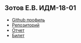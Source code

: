 ## Зотов Е.В. ИДМ-18-01

* [Github профиль](https://github.com/EgorZotov)
* [Репозиторий](https://github.com/EgorZotov/stankin-intech)
* [Отчет](https://it-landing.egorzotov.work)
* [Билет](https://github.com/stankin/inet-2018/wiki/%D0%91%D0%B8%D0%BB%D0%B5%D1%82-%2328)
